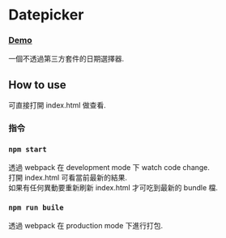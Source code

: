 # Datepicker

### [Demo](https://yixuan173.github.io/simple-datepicker/)

一個不透過第三方套件的日期選擇器.

## How to use

可直接打開 index.html 做查看.

### 指令

### `npm start`

透過 webpack 在 development mode 下 watch code change.\
打開 index.html 可看當前最新的結果.\
如果有任何異動要重新刷新 index.html 才可吃到最新的 bundle 檔.

### `npm run buile`

透過 webpack 在 production mode 下進行打包.
